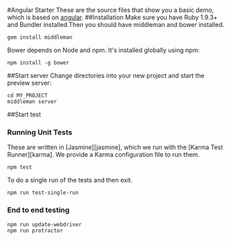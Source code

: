 #Angular Starter
These are the source files that show you a basic demo, which is based on [angular](https://github.com/angular/angular.js).
##Installation
Make sure you have Ruby 1.9.3+ and Bundler installed.Then you should have middleman and bower installed.

    gem install middleman
Bower depends on Node and npm. It's installed globally using npm:

    npm install -g bower
##Start server
Change directories into your new project and start the preview server:

    cd MY_PROJECT
    middleman server
##Start test
### Running Unit Tests
These are written in
[Jasmine][jasmine], which we run with the [Karma Test Runner][karma]. We provide a Karma configuration file to run them.

    npm test
To do a single run of the tests and then exit.

    npm run test-single-run
### End to end testing

    npm run update-webdriver
    npm run protractor
